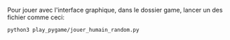 Pour jouer avec l'interface graphique, dans le dossier game, lancer un des fichier comme ceci:

    python3 play_pygame/jouer_humain_random.py